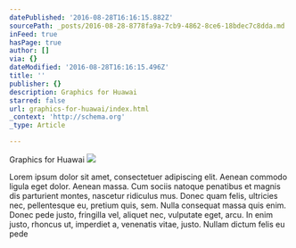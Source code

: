 ```yaml
---
datePublished: '2016-08-28T16:16:15.882Z'
sourcePath: _posts/2016-08-28-8778fa9a-7cb9-4862-8ce6-18bdec7c8dda.md
inFeed: true
hasPage: true
author: []
via: {}
dateModified: '2016-08-28T16:16:15.496Z'
title: ''
publisher: {}
description: Graphics for Huawai
starred: false
url: graphics-for-huawai/index.html
_context: 'http://schema.org'
_type: Article

---
```

Graphics for Huawai
![](https://the-grid-user-content.s3-us-west-2.amazonaws.com/47eac72e-ac17-4347-890c-57901fe03f72.jpg)

Lorem ipsum dolor sit amet, consectetuer adipiscing elit. Aenean commodo ligula eget dolor. Aenean massa. Cum sociis natoque penatibus et magnis dis parturient montes, nascetur ridiculus mus. Donec quam felis, ultricies nec, pellentesque eu, pretium quis, sem. Nulla consequat massa quis enim. Donec pede justo, fringilla vel, aliquet nec, vulputate eget, arcu. In enim justo, rhoncus ut, imperdiet a, venenatis vitae, justo. Nullam dictum felis eu pede